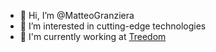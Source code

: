 - 👋 Hi, I’m @MatteoGranziera
- 👀 I’m interested in cutting-edge technologies
- 🌳 I'm currently working at [Treedom](https://www.treedom.net/it/)
